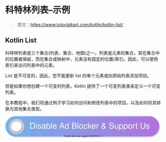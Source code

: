 # 科特林列表–示例

> 原文：<https://www.tutorialkart.com/kotlin/kotlin-list/>

## Kotlin List

科特林列表是三个集合(列表、集合、地图)之一。列表是元素的集合，其在集合中的位置被保留，而在集合或映射中，元素没有固定的位置/索引。因此，可以使用索引来访问列表中的元素。

List 是不可变的，因此，您不能更新 list 的单个元素或向原始列表添加项目。

但是如果你想创建一个可变的列表，Kotlin 提供了一个可变列表<t>类来定义一个可变列表。</t>

在本教程中，我们将通过例子学习如何访问和修改列表中的项目，以及如何将其转换为其他集合类型。

[![](img/925da31b32d6bc3827932f6c8afb11bb.png)](https://www.tutorialkart.com/)